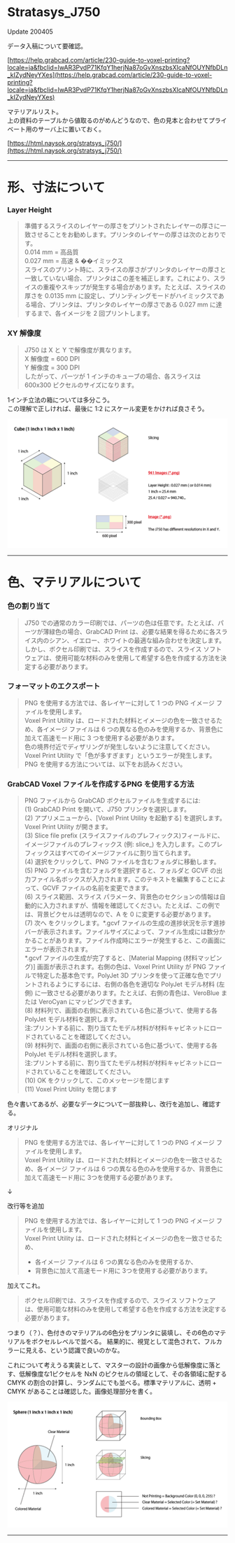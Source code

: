 # Stratasys_J750  

Update 200405  

データ入稿について要確認。  

[https://help.grabcad.com/article/230-guide-to-voxel-printing?locale=ja&fbclid=IwAR3PvdP71KfqY1herjNa87oGvXnszbsXIcaNfOUYNfbDLn_kIZydNeyYXes](https://help.grabcad.com/article/230-guide-to-voxel-printing?locale=ja&fbclid=IwAR3PvdP71KfqY1herjNa87oGvXnszbsXIcaNfOUYNfbDLn_kIZydNeyYXes)  

マテリアルリスト。  
上の資料のテーブルから値取るのがめんどうなので、色の見本と合わせてプライベート用のサーバ上に置いておく。  

[https://html.naysok.org/stratsys_j750/](https://html.naysok.org/stratsys_j750/)  


---  


# 形、寸法について  

### Layer Height  

> 準備するスライスのレイヤーの厚さをプリントされたレイヤーの厚さに一致させることをお勧めします。プリンタのレイヤーの厚さは次のとおりです。  
> 0.014 mm = 高品質  
> 0.027 mm = 高速 & ��イミックス  
> スライスのプリント時に、スライスの厚さがプリンタのレイヤーの厚さと一致していない場合、プリンタはこの差を補正します。これにより、スライスの重複やスキップが発生する場合があります。たとえば、スライスの厚さを 0.0135 mm に設定し、プリンティングモードがハイミックスである場合、プリンタは、プリンタのレイヤーの厚さである 0.027 mm に達するまで、各イメージを 2 回プリントします。  
 

### XY 解像度  

> J750 は X と Y で解像度が異なります。  
> X 解像度 = 600 DPI  
> Y 解像度 = 300 DPI  
> したがって、パーツが 1 インチのキューブの場合、各スライスは 600x300 ピクセルのサイズになります。  

1インチ立法の箱については多分こう。  
この理解で正しければ、最後に 1:2 にスケール変更をかければ良さそう。  

![cube](images/Example_Cube.png)  


---  


# 色、マテリアルについて  


### 色の割り当て  
> J750 での通常のカラー印刷では、パーツの色は任意です。たとえば、パーツが薄緑色の場合、GrabCAD Print は、必要な結果を得るために各スライス内のシアン、イエロー、ホワイトの最適な組み合わせを決定します。しかし、ボクセル印刷では、スライスを作成するので、スライス ソフトウェアは、使用可能な材料のみを使用して希望する色を作成する方法を決定する必要があります。  


### フォーマットのエクスポート  

> PNG を使用する方法では、各レイヤーに対して 1 つの PNG イメージ ファイルを使用します。  
> Voxel Print Utility は、ロードされた材料とイメージの色を一致させるため、各イメージ ファイルは 6 つの異なる色のみを使用するか、背景色に加えて高速モード用に 3 つを使用する必要があります。  
> 色の境界付近でディザリングが発生しないように注意してください。Voxel Print Utility で「色が多すぎます」というエラーが発生します。  
> PNG を使用する方法については、以下をお読みください。  


### GrabCAD Voxel ファイルを作成するPNG を使用する方法  

> PNG ファイルから GrabCAD ボクセルファイルを生成するには:  
> (1) GrabCAD Print を開いて、J750 プリンタを選択します。  
> (2) アプリメニューから、[Voxel Print Utility を起動する] を選択します。Voxel Print Utility が開きます。  
> (3) Slice file prefix (スライスファイルのプレフィックス)フィールドに、イメージファイルのプレフィックス (例: slice_) を入力します。このプレフィックスはすべてのイメージファイルに割り当てられます。  
> (4) 選択をクリックして、PNG ファイルを含むフォルダに移動します。  
> (5) PNG ファイルを含むフォルダを選択すると、フォルダと GCVF の出力ファイル名ボックスが入力されます。このテキストを編集することによって、GCVF ファイルの名前を変更できます。  
> (6) スライス範囲、スライス パラメータ、背景色のセクションの情報は自動的に入力されますが、情報を確認してください。たとえば、この例では、背景ピクセルは透明なので、A を 0 に変更する必要があります。  
> (7) 次へ をクリックします。*.gcvf ファイルの生成の進捗状況を示す進捗バーが表示されます。ファイルサイズによって、ファイル生成には数分かかることがあります。ファイル作成時にエラーが発生すると、この画面にエラーが表示されます。  
> *.gcvf ファイルの生成が完了すると、[Material Mapping (材料マッピング)] 画面が表示されます。右側の色は、Voxel Print Utility が PNG ファイルで特定した基本色です。PolyJet 3D プリンタを使って正確な色でプリントされるようにするには、右側の各色を適切な PolyJet モデル材料 (左側) に一致させる必要があります。たとえば、右側の青色は、VeroBlue または VeroCyan にマッピングできます。  
>(8) 材料列で、画面の右側に表示されている色に基づいて、使用する各 PolyJet モデル材料を選択します。  
> 注:プリントする前に、割り当てたモデル材料が材料キャビネットにロードされていることを確認してください。  
> (9) 材料列で、画面の右側に表示されている色に基づいて、使用する各 PolyJet モデル材料を選択します。  
> 注:プリントする前に、割り当てたモデル材料が材料キャビネットにロードされていることを確認してください。  
> (10) OK をクリックして、このメッセージを閉じます  
> (11) Voxel Print Utility を閉じます  

色々書いてあるが、必要なデータについて一部抜粋し、改行を追加し、確認する。  

オリジナル  

> PNG を使用する方法では、各レイヤーに対して 1 つの PNG イメージ ファイルを使用します。  
> Voxel Print Utility は、ロードされた材料とイメージの色を一致させるため、各イメージ ファイルは 6 つの異なる色のみを使用するか、背景色に加えて高速モード用に 3つを使用する必要があります。  

↓  

改行等を追加  

> PNG を使用する方法では、各レイヤーに対して 1 つの PNG イメージ ファイルを使用します。  
> Voxel Print Utility は、ロードされた材料とイメージの色を一致させるため、
> - 各イメージ ファイルは 6 つの異なる色のみを使用するか、
> - 背景色に加えて高速モード用に 3つを使用する必要があります。  

加えてこれ。  

> ボクセル印刷では、スライスを作成するので、スライス ソフトウェアは、使用可能な材料のみを使用して希望する色を作成する方法を決定する必要があります。  

つまり（？）、色付きのマテリアルの6色分をプリンタに装填し、その6色のマテリアルをボクセルレベルで並べる。  結果的に、視覚として混色されて、フルカラーに見える、という認識で良いのかな。  

これについて考えうる実装として、マスターの設計の画像から低解像度に落とす、低解像度な1ピクセルを NxN のピクセルの領域として、その各領域に配する CMYK の割合の計算し、ランダムにでも並べる。標準マテリアルに、透明 + CMYK があることは確認した。画像処理部分を書く。  

![sphere](images/Example_Sphere.png)  


---  